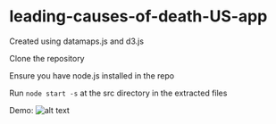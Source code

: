 # leading-causes-of-death-US-app

Created using datamaps.js and d3.js

Clone the repository

Ensure you have node.js installed in the repo

Run `node start -s` at the src directory in the extracted files

Demo:
![alt text](https://github.com/sakethsaxena/leading-causes-of-death-US-app/leading_causes_of_death.gif "Leading Causes of Death in US")

